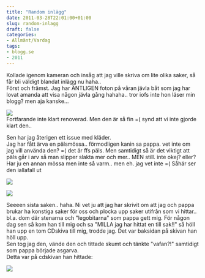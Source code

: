 ```yaml
---
title: "Random inlägg"
date: 2011-03-28T22:01:00+01:00
slug: random-inlagg
draft: false
categories:
- Allmänt/Vardag
tags:
- blogg.se
- 2011
---
```

Kollade igenom kameran och insåg att jag ville skriva om lite olika saker, så får bli väldigt blandat inlägg nu haha..  
Först och främst. Jag har ÄNTLIGEN foton på våran jävla båt som jag har lovat amanda att visa någon jävla gång hahaha.. tror iofs inte hon läser min blogg? men aja kanske...  
  
![](/assets/images/blogg.se/dsc02181_140094215.jpg)  
Fortfarande inte klart renoverad. Men den är så fin =( synd att vi inte gjorde klart den..  
  
Sen har jag återigen ett issue med kläder.  
Jag har fått ärva en pälsmössa.. förmodligen kanin sa pappa. vet inte om jag vill använda den? =( det är ffs päls. Men samtidigt så är det viktigt att päls går i arv så man slipper slakta mer och mer.. MEN still. inte okej? eller? Har ju en annan mössa men inte så varm.. men eh. jag vet inte =( Såhär ser den iallafall ut  
  
![](/assets/images/blogg.se/dsc02192_140094831.jpg)  
  
![](https://cdn2.cdnme.se/cdn/9-1/701517/images/2011/dsc02194_140094957.jpg)  
  
  
  
  
Seeeen sista saken.. haha. Ni vet ju att jag har skrivit om att jag och pappa brukar ha konstiga saker för oss och plocka upp saker utifrån som vi hittar.. bl.a. dom där stenarna och "legobitarna" som pappa gett mig. För någon dag sen så kom han till mig och sa "MILLA jag har hittat en till sak!!" så höll han upp en tom CDskiva till mig, trodde jag. Det var baksidan på skivan han höll upp.  
Sen tog jag den, vände den och tittade skumt och tänkte "vafan?!" samtidigt som pappa började asgarva.  
Detta var på cdskivan han hittade:  
  
![](/assets/images/blogg.se/dsc02186_140095500.jpg)
